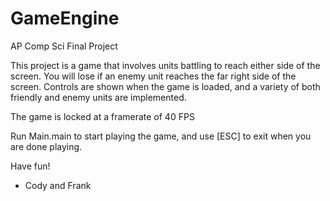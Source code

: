 # GameEngine
AP Comp Sci Final Project

This project is a game that involves units battling to reach either side of the screen. You will lose if an enemy unit reaches the far
right side of the screen. Controls are shown when the game is loaded, and a variety of both friendly and enemy units are implemented.

The game is locked at a framerate of 40 FPS

Run Main.main to start playing the game, and use [ESC] to exit when you are done playing.

Have fun!

- Cody and Frank
